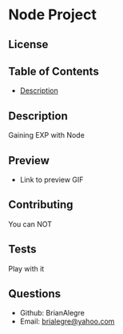# Node Project
## License
## Table of Contents
- [Description](#Description)
## Description
Gaining EXP with Node
## Preview
- Link to preview GIF
## Contributing
You can NOT
## Tests
Play with it
## Questions
- Github: BrianAlegre 
- Email: brialegre@yahoo.com
